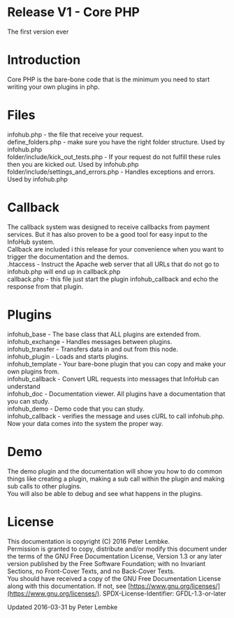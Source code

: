 # Release V1 - Core PHP
The first version ever  

# Introduction
Core PHP is the bare-bone code that is the minimum you need to start writing your own plugins in php.  

# Files
infohub.php - the file that receive your request.  
define_folders.php - make sure you have the right folder structure. Used by infohub.php  
folder/include/kick_out_tests.php - If your request do not fulfill these rules then you are kicked out. Used by infohub.php  
folder/include/settings_and_errors.php - Handles exceptions and errors. Used by infohub.php  

# Callback
The callback system was designed to receive callbacks from payment services. But it has also proven to be a good tool for easy input to the InfoHub system.  
Callback are included i this release for your convenience when you want to trigger the documentation and the demos.  
.htaccess - Instruct the Apache web server that all URLs that do not go to infohub.php will end up in callback.php  
callback.php - this file just start the plugin infohub_callback and echo the response from that plugin.  

# Plugins
infohub_base - The base class that ALL plugins are extended from.  
infohub_exchange - Handles messages between plugins.  
infohub_transfer - Transfers data in and out from this node.  
infohub_plugin - Loads and starts plugins.  
infohub_template - Your bare-bone plugin that you can copy and make your own plugins from.  
infohub_callback - Convert URL requests into messages that InfoHub can understand  
infohub_doc - Documentation viewer. All plugins have a documentation that you can study.  
infohub_demo - Demo code that you can study.  
infohub_callback - verifies the message and uses cURL to call infohub.php. Now your data comes into the system the proper way.  

# Demo
The demo plugin and the documentation will show you how to do common things like creating a plugin, making a sub call within the plugin and making sub calls to other plugins.  
You will also be able to debug and see what happens in the plugins.  

# License
This documentation is copyright (C) 2016 Peter Lembke.  
Permission is granted to copy, distribute and/or modify this document under the terms of the GNU Free Documentation License, Version 1.3 or any later version published by the Free Software Foundation; with no Invariant Sections, no Front-Cover Texts, and no Back-Cover Texts.  
You should have received a copy of the GNU Free Documentation License along with this documentation. If not, see [https://www.gnu.org/licenses/](https://www.gnu.org/licenses/).  SPDX-License-Identifier: GFDL-1.3-or-later  

Updated 2016-03-31 by Peter Lembke  


